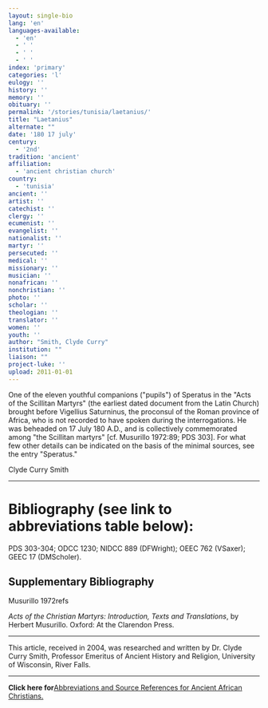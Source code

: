 ```yaml
---
layout: single-bio
lang: 'en'
languages-available:
  - 'en'
  - ' '
  - ' '
  - ' '
index: 'primary'
categories: 'l'
eulogy: ''
history: ''
memory: ''
obituary: ''
permalink: '/stories/tunisia/laetanius/'
title: "Laetanius"
alternate: ""
date: '180 17 july'
century:
  - '2nd'
tradition: 'ancient'
affiliation:
  - 'ancient christian church'
country:
  - 'tunisia'
ancient: ''
artist: ''
catechist: ''
clergy: ''
ecumenist: ''
evangelist: ''
nationalist: ''
martyr: ''
persecuted: ''
medical: ''
missionary: ''
musician: ''
nonafrican: ''
nonchristian: ''
photo: ''
scholar: ''
theologian: ''
translator: ''
women: ''
youth: ''
author: "Smith, Clyde Curry"
institution: ""
liaison: ""
project-luke: ''
upload: 2011-01-01
---
```




One of the eleven youthful companions ("pupils") of Speratus in the "Acts of the Scillitan Martyrs" (the earliest dated document from the Latin Church) brought before Vigellius Saturninus, the proconsul of the Roman province of Africa, who is not recorded to have spoken during the interrogations.  He was beheaded on 17 July 180 A.D., and is collectively commemorated among "the Scillitan martyrs" [cf. Musurillo 1972:89; PDS 303].  For what few other details can be indicated on the basis of the minimal sources, see the entry "Speratus."

Clyde Curry Smith

---

# Bibliography (see link to abbreviations table below):

PDS 303-304; ODCC 1230; NIDCC 889 (DFWright); OEEC 762 (VSaxer); GEEC 17 (DMScholer).

## Supplementary Bibliography

Musurillo 1972refs

*Acts of the Christian Martyrs:  Introduction, Texts and Translations*, by Herbert Musurillo.  Oxford:  At the Clarendon Press.

---

This article, received in 2004, was researched and written by Dr. Clyde Curry Smith, Professor Emeritus of Ancient History and Religion, University of Wisconsin, River Falls.

---

**Click here for**[Abbreviations and Source References for Ancient African Christians.]({{site.url}}/resources/ancient-references/)